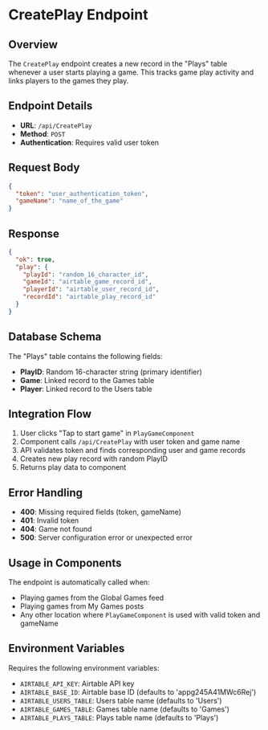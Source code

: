 # CreatePlay Endpoint

## Overview
The `CreatePlay` endpoint creates a new record in the "Plays" table whenever a user starts playing a game. This tracks game play activity and links players to the games they play.

## Endpoint Details
- **URL**: `/api/CreatePlay`
- **Method**: `POST`
- **Authentication**: Requires valid user token

## Request Body
```json
{
  "token": "user_authentication_token",
  "gameName": "name_of_the_game"
}
```

## Response
```json
{
  "ok": true,
  "play": {
    "playId": "random_16_character_id",
    "gameId": "airtable_game_record_id",
    "playerId": "airtable_user_record_id",
    "recordId": "airtable_play_record_id"
  }
}
```

## Database Schema
The "Plays" table contains the following fields:
- **PlayID**: Random 16-character string (primary identifier)
- **Game**: Linked record to the Games table
- **Player**: Linked record to the Users table

## Integration Flow
1. User clicks "Tap to start game" in `PlayGameComponent`
2. Component calls `/api/CreatePlay` with user token and game name
3. API validates token and finds corresponding user and game records
4. Creates new play record with random PlayID
5. Returns play data to component

## Error Handling
- **400**: Missing required fields (token, gameName)
- **401**: Invalid token
- **404**: Game not found
- **500**: Server configuration error or unexpected error

## Usage in Components
The endpoint is automatically called when:
- Playing games from the Global Games feed
- Playing games from My Games posts
- Any other location where `PlayGameComponent` is used with valid token and gameName

## Environment Variables
Requires the following environment variables:
- `AIRTABLE_API_KEY`: Airtable API key
- `AIRTABLE_BASE_ID`: Airtable base ID (defaults to 'appg245A41MWc6Rej')
- `AIRTABLE_USERS_TABLE`: Users table name (defaults to 'Users')
- `AIRTABLE_GAMES_TABLE`: Games table name (defaults to 'Games')
- `AIRTABLE_PLAYS_TABLE`: Plays table name (defaults to 'Plays')
